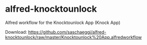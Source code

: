 alfred-knocktounlock
====================

Alfred workflow for the Knocktounlock App (Knock App)

Download: https://github.com/saschaeggi/alfred-knocktounlock/raw/master/Knocktounlock%20App.alfredworkflow
